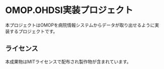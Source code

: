 # OMOP.OHDSI実装プロジェクト
本プロジェクトはOMOPを病院情報システムからデータが取り出せるように実装するプロジェクトです。
## ライセンス
本成果物はMITライセンスで配布され製作物が含まれています。
